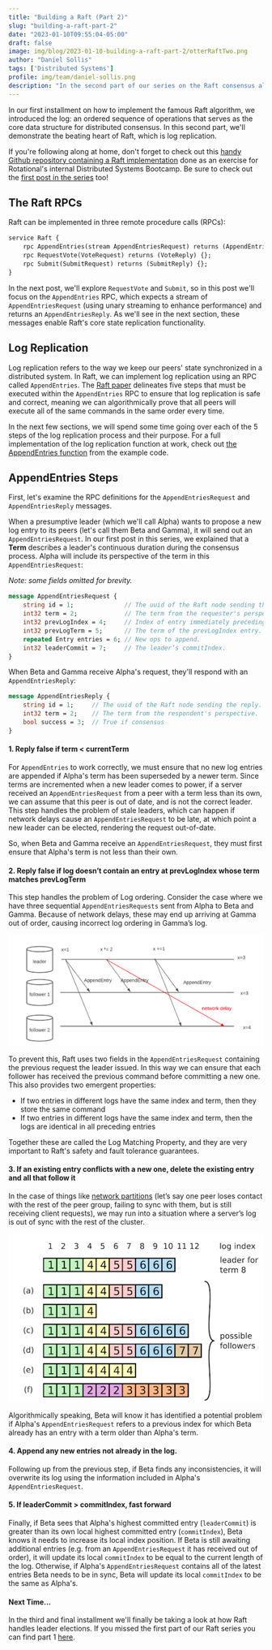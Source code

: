 ```yaml
---
title: "Building a Raft (Part 2)"
slug: "building-a-raft-part-2"
date: "2023-01-10T09:55:04-05:00"
draft: false
image: img/blog/2023-01-10-building-a-raft-part-2/otterRaftTwo.png
author: "Daniel Sollis"
tags: ['Distributed Systems']
profile: img/team/daniel-sollis.png
description: "In the second part of our series on the Raft consensus algorithm we'll be covering log replication."
---
```


In our first installment on how to implement the famous Raft algorithm, we introduced the log: an ordered sequence of operations that serves as the core data structure for distributed consensus. In this second part, we'll demonstrate the beating heart of Raft, which is log replication.

<!--more-->

If you're following along at home, don't forget to check out this [handy Github repository containing a Raft implementation](https://github.com/rotationalio/Raft) done as an exercise for Rotational's internal Distributed Systems Bootcamp. Be sure to check out the [first post in the series](https://rotational.io/blog/building-a-raft-part-1/) too!

## The Raft RPCs

Raft can be implemented in three remote procedure calls (RPCs):

```proto
service Raft {
    rpc AppendEntries(stream AppendEntriesRequest) returns (AppendEntriesReply) {};
    rpc RequestVote(VoteRequest) returns (VoteReply) {};
    rpc Submit(SubmitRequest) returns (SubmitReply) {};
}
```

In the next post, we'll explore `RequestVote` and `Submit`, so in this post we'll focus on the `AppendEntries` RPC, which expects a stream of `AppendEntriesRequest` (using unary streaming to enhance performance) and returns an `AppendEntriesReply`. As we'll see in the next section, these messages enable Raft's core state replication functionality.

## Log Replication

Log replication refers to the way we keep our peers' state synchronized in a distributed system. In Raft, we can implement log replication using an RPC called `AppendEntries`. The [Raft paper](https://web.stanford.edu/~ouster/cgi-bin/papers/raft-atc14) delineates five steps that must be executed within the `AppendEntries` RPC to ensure that log replication is safe and correct, meaning we can algorithmically prove that all peers will execute all of the same commands in the same order every time.

In the next few sections, we will spend some time going over each of the 5 steps of the log replication process and their purpose. For a full implementation of the log replication function at work, check out [the AppendEntries function](https://github.com/rotationalio/Raft/blob/8a7f0417aaeafb6d301c4f5c3d57df63268c4886/raft/handlers.go#L215-L269) from the example code.

## AppendEntries Steps

First, let's examine the RPC definitions for the `AppendEntriesRequest` and `AppendEntriesReply` messages.

When a presumptive leader (which we'll call Alpha) wants to propose a new log entry to its peers (let's call them Beta and Gamma), it will send out an `AppendEntriesRequest`. In our first post in this series, we explained that a **Term** describes a leader's continuous duration during the consensus process. Alpha will include its perspective of the term in this `AppendEntriesRequest`:

*Note: some fields omitted for brevity.*
```proto
message AppendEntriesRequest {
    string id = 1;              // The uuid of the Raft node sending the request.
    int32 term = 2;             // The term from the requester's perspective.
    int32 prevLogIndex = 4;     // Index of entry immediately preceding new ones.
    int32 prevLogTerm = 5;      // The term of the prevLogIndex entry.
    repeated Entry entries = 6; // New ops to append.
    int32 leaderCommit = 7;     // The leader’s commitIndex.
}
```

When Beta and Gamma receive Alpha's request, they'll respond with an `AppendEntriesReply`:

```proto
message AppendEntriesReply {
    string id = 1;     // The uuid of the Raft node sending the reply.
    int32 term = 2;    // The term from the respondent's perspective.
    bool success = 3;  // True if consensus
}
```

#### 1. Reply false if term < currentTerm

For `AppendEntries` to work correctly, we must ensure that no new log entries are appended if Alpha's term has been superseded by a newer term. Since terms are incremented when a new leader comes to power, if a server received an `AppendEntriesRequest` from a peer with a term less than its own, we can assume that this peer is out of date, and is not the correct leader. This step handles the problem of stale leaders, which can happen if network delays cause an `AppendEntriesRequest` to be late, at which point a new leader can be elected, rendering the request out-of-date.

So, when Beta and Gamma receive an `AppendEntriesRequest`, they must first ensure that Alpha's term is not less than their own.


#### 2. Reply false if log doesn’t contain an entry at prevLogIndex whose term matches prevLogTerm
This step handles the problem of Log ordering. Consider the case where we have three sequential `AppendEntriesRequests` sent from Alpha to Beta and Gamma. Because of network delays, these may end up arriving at Gamma out of order, causing incorrect log ordering in Gamma’s log.

!["Example of network delay"](/img/blog/2023-01-10-building-a-raft-part-2/networkDelay.png)

To prevent this, Raft uses two fields in the `AppendEntriesRequest` containing the previous request the leader issued. In this way we can ensure that each follower has received the previous command before committing a new one. This also provides two emergent properties:

- If two entries in different logs have the same index and term, then they store the same command
- If two entries in different logs have the same index and term, then the logs are identical in all preceding entries

Together these are called the Log Matching Property, and they are very important to Raft's safety and fault tolerance guarantees.

#### 3. If an existing entry conflicts with a new one, delete the existing entry and all that follow it
In the case of things like [network partitions](https://en.wikipedia.org/wiki/Network_partition#:~:text=A%20network%20partition%20is%20a,partitioned%2C%20it%20still%20works%20correctly) (let’s say one peer loses contact with the rest of the peer group, failing to sync with them, but is still receiving client requests), we may run into a situation where a server’s log is out of sync with the rest of the cluster.

!["Possible follower states"](/img/blog/2023-01-10-building-a-raft-part-2/possibleFollowers.png)

Algorithmically speaking, Beta will know it has identified a potential problem if Alpha's `AppendEntriesRequest` refers to a previous index for which Beta already has an entry with a term older than Alpha's term.

#### 4. Append any new entries not already in the log.
Following up from the previous step, if Beta finds any inconsistencies, it will overwrite its log using the information included in Alpha's `AppendEntriesRequest`.

#### 5. If leaderCommit > commitIndex, fast forward
Finally, if Beta sees that Alpha's highest committed entry (`leaderCommit`) is greater than its own local highest committed entry (`commitIndex`), Beta knows it needs to increase its local index position. If Beta is still awaiting additional entries (e.g. from an `AppendEntriesRequest` it has received out of order), it will update its local `commitIndex` to be equal to the current length of the log. Otherwise, if Alpha's `AppendEntriesRequest` contains all of the latest entries Beta needs to be in sync, Beta will update its local `commitIndex` to be the same as Alpha's.

#### Next Time...
In the third and final installment we'll finally be taking a look at how Raft handles leader elections. If you missed the first part of our Raft series you can find part 1 [here](https://rotational.io/blog/building-a-raft-part-1/).
